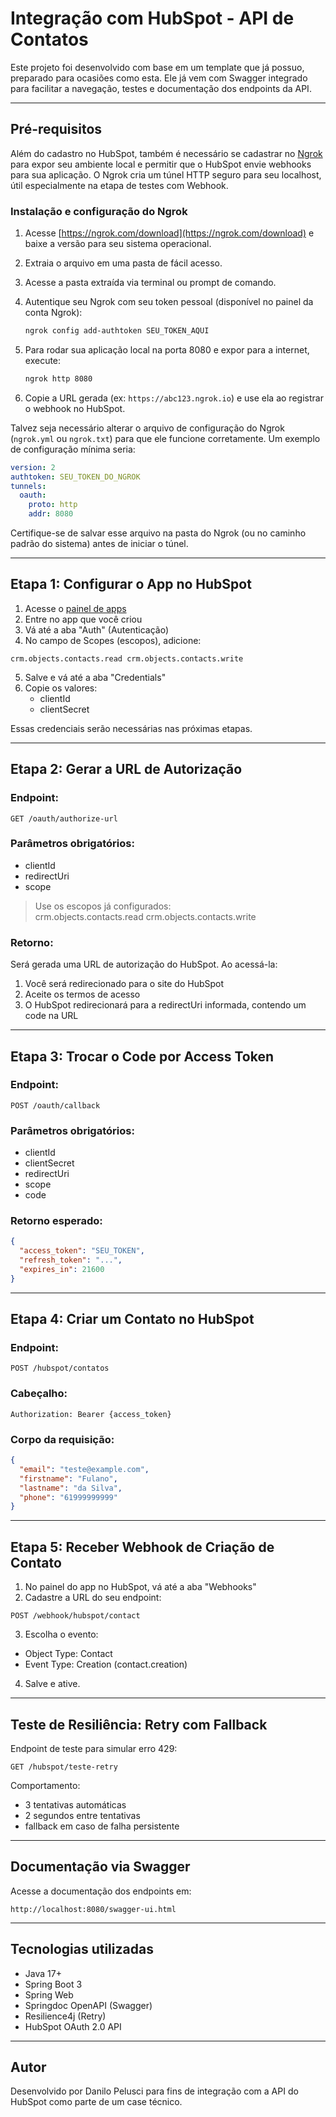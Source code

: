 
# Integração com HubSpot - API de Contatos

Este projeto foi desenvolvido com base em um template que já possuo, preparado para ocasiões como esta. Ele já vem com Swagger integrado para facilitar a navegação, testes e documentação dos endpoints da API.

---

## Pré-requisitos

Além do cadastro no HubSpot, também é necessário se cadastrar no [Ngrok](https://ngrok.com/) para expor seu ambiente local e permitir que o HubSpot envie webhooks para sua aplicação. O Ngrok cria um túnel HTTP seguro para seu localhost, útil especialmente na etapa de testes com Webhook.

### Instalação e configuração do Ngrok
1. Acesse [https://ngrok.com/download](https://ngrok.com/download) e baixe a versão para seu sistema operacional.
2. Extraia o arquivo em uma pasta de fácil acesso.
3. Acesse a pasta extraída via terminal ou prompt de comando.
4. Autentique seu Ngrok com seu token pessoal (disponível no painel da conta Ngrok):

   ```bash
   ngrok config add-authtoken SEU_TOKEN_AQUI
   ```

5. Para rodar sua aplicação local na porta 8080 e expor para a internet, execute:

   ```bash
   ngrok http 8080
   ```

6. Copie a URL gerada (ex: `https://abc123.ngrok.io`) e use ela ao registrar o webhook no HubSpot.

Talvez seja necessário alterar o arquivo de configuração do Ngrok (`ngrok.yml` ou `ngrok.txt`) para que ele funcione corretamente. 
Um exemplo de configuração mínima seria:

```yaml
version: 2
authtoken: SEU_TOKEN_DO_NGROK
tunnels:
  oauth:
    proto: http
    addr: 8080
```

Certifique-se de salvar esse arquivo na pasta do Ngrok (ou no caminho padrão do sistema) antes de iniciar o túnel.

---

## Etapa 1: Configurar o App no HubSpot

1. Acesse o [painel de apps](https://developers.hubspot.com/apps)
2. Entre no app que você criou
3. Vá até a aba "Auth" (Autenticação)
4. No campo de Scopes (escopos), adicione:

```
crm.objects.contacts.read crm.objects.contacts.write
```

5. Salve e vá até a aba "Credentials"
6. Copie os valores:
   - clientId
   - clientSecret

Essas credenciais serão necessárias nas próximas etapas.

---

## Etapa 2: Gerar a URL de Autorização

### Endpoint:

```
GET /oauth/authorize-url
```

### Parâmetros obrigatórios:

- clientId
- redirectUri
- scope

> Use os escopos já configurados:  
> crm.objects.contacts.read crm.objects.contacts.write

### Retorno:

Será gerada uma URL de autorização do HubSpot. Ao acessá-la:

1. Você será redirecionado para o site do HubSpot
2. Aceite os termos de acesso
3. O HubSpot redirecionará para a redirectUri informada, contendo um code na URL

---

## Etapa 3: Trocar o Code por Access Token

### Endpoint:

```
POST /oauth/callback
```

### Parâmetros obrigatórios:

- clientId
- clientSecret
- redirectUri
- scope
- code

### Retorno esperado:

```json
{
  "access_token": "SEU_TOKEN",
  "refresh_token": "...",
  "expires_in": 21600
}
```

---

## Etapa 4: Criar um Contato no HubSpot

### Endpoint:

```
POST /hubspot/contatos
```

### Cabeçalho:

```
Authorization: Bearer {access_token}
```

### Corpo da requisição:

```json
{
  "email": "teste@example.com",
  "firstname": "Fulano",
  "lastname": "da Silva",
  "phone": "61999999999"
}
```

---

## Etapa 5: Receber Webhook de Criação de Contato

1. No painel do app no HubSpot, vá até a aba "Webhooks"
2. Cadastre a URL do seu endpoint:

```
POST /webhook/hubspot/contact
```

3. Escolha o evento:

- Object Type: Contact
- Event Type: Creation (contact.creation)

4. Salve e ative.

---

## Teste de Resiliência: Retry com Fallback

Endpoint de teste para simular erro 429:

```
GET /hubspot/teste-retry
```

Comportamento:

- 3 tentativas automáticas
- 2 segundos entre tentativas
- fallback em caso de falha persistente

---

## Documentação via Swagger

Acesse a documentação dos endpoints em:

```
http://localhost:8080/swagger-ui.html
```

---

## Tecnologias utilizadas

- Java 17+
- Spring Boot 3
- Spring Web
- Springdoc OpenAPI (Swagger)
- Resilience4j (Retry)
- HubSpot OAuth 2.0 API

---

## Autor

Desenvolvido por Danilo Pelusci para fins de integração com a API do HubSpot como parte de um case técnico.
